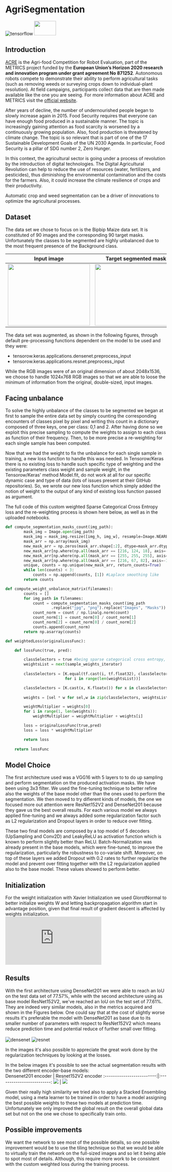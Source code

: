 # AgriSegmentation
![tensorflow](https://aleen42.github.io/badges/src/tensorflow.svg) <img src="https://metricsproject.eu/wp-content/uploads/2020/06/flag_yellow_high-272x182.jpg" height="45" width="68"/>

## Introduction
[ACRE](https://metricsproject.eu/agri-food/acre-competition/) is the Agri-food Competition for Robot Evaluation, part of the METRICS project funded by the <b>European Union’s Horizon 2020 research and innovation program under grant agreement No 871252</b>. Autonomous robots compete to demonstrate their ability to perform agricultural tasks (such as removing weeds or surveying crops down to individual-plant resolution). At field campaigns, participants collect data that are then made available like the one you are seeing. For more information about ACRE and METRICS visit the [official website](https://metricsproject.eu/agri-food/).

After years of decline, the number of undernourished people began to slowly increase again in 2015. Food Security requires that everyone can have enough food produced in a sustainable manner. The topic is increasingly gaining attention as food scarcity is worsened by a continuously growing population. Also, food production is threatened by climate change. The topic is so relevant that is part of one of the 17 Sustainable Development Goals of the UN 2030 Agenda. In particular, Food Security is a pillar of SDG number 2, Zero Hunger.

In this context, the agricultural sector is going under a process of revolution by the introduction of digital technologies. The Digital Agricultural Revolution can help to reduce the use of resources (water, fertilizers, and pesticides), thus diminishing the environmental contamination and the costs for the farmers. Also, it could increase the climate resilience of crops and their productivity.

Automatic crop and weed segmentation can be a driver of innovations to optimize the agricultural processes.

## Dataset
The data set we chose to focus on is the Bipbip Maize data set. It is constituted of 90 images and the corresponding
90 target masks. Unfortunately the classes to be segmented are highly unbalanced due to the most frequent presence
of the Background class.

Input image             |  Target segmented mask
:-------------------------:|:-------------------------:
<img src="/Dataset/Training/Bipbip/Mais/Images/Bipbip_mais_im_01391.jpg" width="256" height="192">  |  <img src="/Dataset/Training/Bipbip/Mais/Masks/Bipbip_mais_im_01391.png" width="256" height="192">

The data set was augmented, as shown in the following figures, through default pre-processing functions dependent
on the model to be used and they were:
- tensorow.keras.applications.densenet.preprocess\_input
- tensorow.keras.applications.resnet.preprocess\_input

While the RGB images were of an original dimension of about 2048x1536, we choose to handle 1024x768 RGB
images so that we are able to loose the minimum of information from the original, double-sized, input images.

## Facing unbalance
To solve the highly unbalance of the classes to be segmented we began at first to sample the entire data set by
simply counting the corresponding encounters of classes pixel by pixel and writing this count in a dictionary
composed of three keys, one per class: 0,1 and 2. After having done so we exploit this precise sampling to
compute the weights to assign to each class as function of their frequency.
Then, to be more precise a re-weighting for each single sample has been computed.

Now that we had the weight to fix the unbalance for each single sample in training, a new loss function to
handle this was needed. In Tensorow/Keras there is no existing loss to handle such specific type of weighting and the existing
parameters class weight and sample weight, in the Tensorow/Keras' method Model.fit, do not work at all for our
specific dynamic case and type of data (lots of issues present at their GitHub repositories). So, we wrote our new
loss function which simply added the notion of weight to the output of any kind of existing loss function passed
as argument.

The full code of this custom weighted Sparse Categorical Cross Entropy loss and the re-weighting process is shown here below, as well as in the uploaded notebooks.

```python
def compute_segmentation_masks_count(img_path):
        mask_img = Image.open(img_path)
        mask_img = mask_img.resize([img_h, img_w], resample=Image.NEAREST)
        mask_arr = np.array(mask_img)
        new_mask_arr = np.zeros(mask_arr.shape[:2], dtype=mask_arr.dtype)
        new_mask_arr[np.where(np.all(mask_arr == [216, 124, 18], axis=-1))] = 0
        new_mask_arr[np.where(np.all(mask_arr == [255, 255, 255], axis=-1))] = 1
        new_mask_arr[np.where(np.all(mask_arr == [216, 67, 82], axis=-1))] = 2
        unique, counts = np.unique(new_mask_arr, return_counts=True)
        while len(counts) < 3:
            counts = np.append(counts, [1]) #Laplace smoothing like
        return counts

def compute_weight_unbalance_matrix(filenames):
        counts = []
        for img_path in filenames:
            count = compute_segmentation_masks_count(img_path
                    .replace("jpg", "png").replace("Images", "Masks"))
            count_norm = count / np.linalg.norm(count)
            count_norm[1] = count_norm[0] / count_norm[1]
            count_norm[2] = count_norm[0] / count_norm[2]
            counts.append(count_norm)
        return np.asarray(counts)

def weightedLoss(originalLossFunc):

    def lossFunc(true, pred):

        classSelectors = true #being sparse categorical cross entropy, no argmax here
        weightsList = next(sample_weights_iterator)
        
        classSelectors = [K.equal(tf.cast(i, tf.float32), classSelectors) 
                          for i in range(len(weightsList))]

        classSelectors = [K.cast(x, K.floatx()) for x in classSelectors]
        
        weights = [sel * w for sel,w in zip(classSelectors, weightsList)] 

        weightMultiplier = weights[0]
        for i in range(1, len(weights)):
            weightMultiplier = weightMultiplier + weights[i]

        loss = originalLossFunc(true,pred) 
        loss = loss * weightMultiplier

        return loss
        
    return lossFunc
```

## Model Choice
The first architecture used was a VGG16 with 5 layers to to do up sampling and perform segmentation on the
produced activation masks. We have been using 3x3 filter. We used the fine-tuning technique to better refine also
the weights of the base model other than the ones used to perform the segmentation.
We then moved to try difierent kinds of models, the one we focused more out attention were ResNet152V2 and
DenseNet201 because they gave us the best overall results.
For each various model we always applied fine-tuning and we always added some regularization factor such as L2
regularization and Dropout layers in order to reduce over fitting.

These two final models are composed by a top model of 5 decoders (UpSampling and Conv2D) and LeakyReLU
as activation function which is known to perform slightly better than ReLU. Batch-Normalization was already
present in the base models, which were fine-tuned, to improve the regularization, particularly the robustness to
co-variate shift.
Moreover, on top of these layers we added Dropout with 0.2 rates to further regularize the model and prevent over
fitting together with the L2 regularization applied also to the base model. These values showed to perform better.

## Initialization
For the weight initialization with Xavier Initialization we used GlorotNormal to better initialize weights W and
letting backpropagation algorithm start in advantage position, given that final result of gradient descent is affected
by weights initialization.<br>
![equation](https://latex.codecogs.com/gif.latex?W%20%5Csim%20%5Cmathcal%7BN%7D%5Cleft%28%5Cmu%3D0%2C%5C%2C%20%5C%3B%5Csigma%5E%7B2%7D%3D%5Cfrac%7B2%7D%7BN_%7Bin%7D%20&plus;%20N_%7Bout%7D%7D%5Cright%29)

## Results
With the first architecture using DenseNet201 we were able to reach an IoU on the test data set of
77.57%, while with the second architecture using as base model ResNet152V2, we've reached an IoU on the test
set of 77.61%.
They are indeed very similar models, also in the metrics acquired and shown in the Figures below. One
could say that at the cost of slightly worse results it's preferable the model with DenseNet201 as base due to its
smaller number of parameters with respect to ResNet152V2 which means reduce prediction time and potential
reduce of further small over fitting.<br><br>
![densenet](/results/densenet.png)
![resnet](/results/resnet.png)

In the images it's also possible to appreciate the great work done by the regularization techniques by looking at
the losses.

In the below images it's possible to see the actual segmentation results with the two different encoder-base models:<br>
Densenet201 encoder            |  Resnet152V2 encoder
:-------------------------:|:-------------------------:
<img src="/results/seg_densenet.png">  |  <img src="/results/seg_resnet.png">

Given their really high similarity we tried also to apply a Stacked Ensembling model, using a meta learner to
be trained in order to have a model assigning the best possible weights to these two models at prediction time.
Unfortunately we only improved the global result on the overall global data set but not on the one we
chose to specifically train onto.

## Possible improvements
We want the network to see most of the possible details, so one possible improvement would be to use the tiling
technique so that we would be able to virtually train the network on the full-sized images and so let it being able
to spot most of details. Although, this require more work to be consistent with the custom weighted loss during
the training process.
